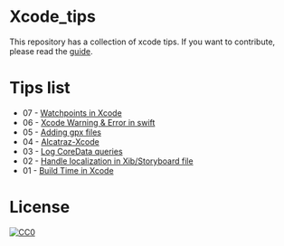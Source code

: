# Xcode_tips

This repository has a collection of xcode tips. 
If you want to contribute, please read the [guide](https://github.com/MallowTech/Xcode_tips/blob/master/CONTRIBUTING.md).


# Tips list

- 07 - [Watchpoints in Xcode](https://github.com/MallowTech/Xcode_tips/tree/master/xcode_watchpoints/xcode_tips/2019-07-17-Xcode-Watchpoints)
- 06 - [Xcode Warning & Error in swift](https://github.com/MallowTech/Xcode_tips/blob/master/xcode_tips/2016-06-09-Xcode-showing-Warning-and-Error)
- 05 - [Adding gpx files](https://github.com/MallowTech/Xcode_tips/blob/master/xcode_tips/2016-06-04-Adding_gpx_files/2016-06-04-Adding_gpx_files.md)
- 04 - [Alcatraz-Xcode](https://github.com/MallowTech/Xcode_tips/blob/master/xcode_tips/2016-05-20-Alcatraz-package-manager-in-Xcode/2016-05-20-Alcatraz-package-manager-in-Xcode.md)
- 03 - [Log CoreData queries](https://github.com/MallowTech/Xcode_tips/blob/master/xcode_tips/2016-04-27-Log-Core-Data-Queries/2016-04-27-Log-Core-Data-Queries.md)
- 02 - [Handle localization in Xib/Storyboard file](https://github.com/MallowTech/Xcode_tips/blob/master/xcode_tips/2016-04-26-Hanlde_XibFile_Localisation-in-Xcode/2016-04-26-Hanlde_XibFile_Localisation-in-Xcode.md)
- 01 - [Build Time in Xcode](https://github.com/MallowTech/Xcode_tips/blob/master/xcode_tips/2016-04-26-Build-Time-in-Xcode/2016-04-26-Build-Time-in-Xcode.md)


# License
<p xmlns:dct="http://purl.org/dc/terms/" xmlns:vcard="http://www.w3.org/2001/vcard-rdf/3.0#">
  <a rel="license"
     href="http://creativecommons.org/publicdomain/zero/1.0/">
    <img src="http://i.creativecommons.org/p/zero/1.0/88x31.png" style="border-style: none;" alt="CC0" />
  </a>
  <br />

